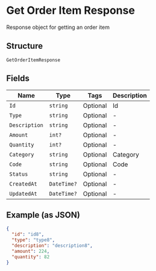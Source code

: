 
# Get Order Item Response

Response object for getting an order item

## Structure

`GetOrderItemResponse`

## Fields

| Name | Type | Tags | Description |
|  --- | --- | --- | --- |
| `Id` | `string` | Optional | Id |
| `Type` | `string` | Optional | - |
| `Description` | `string` | Optional | - |
| `Amount` | `int?` | Optional | - |
| `Quantity` | `int?` | Optional | - |
| `Category` | `string` | Optional | Category |
| `Code` | `string` | Optional | Code |
| `Status` | `string` | Optional | - |
| `CreatedAt` | `DateTime?` | Optional | - |
| `UpdatedAt` | `DateTime?` | Optional | - |

## Example (as JSON)

```json
{
  "id": "id8",
  "type": "type8",
  "description": "description8",
  "amount": 224,
  "quantity": 82
}
```

